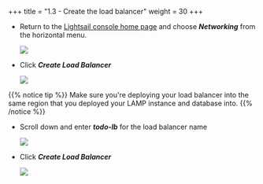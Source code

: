 +++
title = "1.3 - Create the load balancer"
weight = 30
+++

* Return to the <a href="https://lightsail.aws.amazon.com/ls/webapp/home/" target="_blank">Lightsail console home page</a> and choose ***Networking*** from the horizontal menu. 

    ![](../../images/2-4-1.jpg?classes=border)

* Click ***Create Load Balancer***

    ![](../../images/2-4-2.jpg?classes=border)

{{% notice tip %}}
Make sure you're deploying your load balancer into the same region that you deployed your LAMP instance and database into.
{{% /notice %}}

* Scroll down and enter ***todo-lb*** for the load balancer name

    ![](../../images/2-4-3.jpg?classes=border)

* Click ***Create Load Balancer***

    ![](../../images/2-4-4.jpg?classes=border)